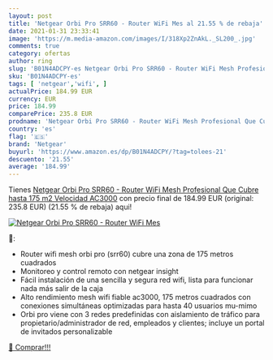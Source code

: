 ```yaml
---
layout: post
title: 'Netgear Orbi Pro SRR60 - Router WiFi Mes al 21.55 % de rebaja'
date: 2021-01-31 23:33:41
image: 'https://m.media-amazon.com/images/I/318Xp2ZnAkL._SL200_.jpg'
comments: true
category: ofertas
author: ring
slug: 'B01N4ADCPY-es Netgear Orbi Pro SRR60 - Router WiFi Mesh Profesional Que...'
sku: 'B01N4ADCPY-es'
tags: [ 'netgear','wifi', ]
actualPrice: 184.99 EUR
currency: EUR
price: 184.99
comparePrice: 235.8 EUR
prodname: 'Netgear Orbi Pro SRR60 - Router WiFi Mesh Profesional Que Cubre hasta 175 m2  Velocidad AC3000'
country: 'es'
flag: '🇪🇸'
brand: 'Netgear'
buyurl: 'https://www.amazon.es/dp/B01N4ADCPY/?tag=tolees-21'
descuento: '21.55'
average: '184.99'
---
```


Tienes [Netgear Orbi Pro SRR60 - Router WiFi Mesh Profesional Que Cubre hasta 175 m2  Velocidad AC3000](https://www.amazon.es/dp/B01N4ADCPY/?tag=tolees-21) con precio final de  184.99 EUR (original: 235.8 EUR) (21.55 %  de rebaja) aqui!

[![Netgear Orbi Pro SRR60 - Router WiFi Mes](https://m.media-amazon.com/images/I/318Xp2ZnAkL._SL200_.jpg)](https://www.amazon.es/dp/B01N4ADCPY/?tag=tolees-21)

🔎:

- Router wifi mesh orbi pro (srr60) cubre una zona de 175 metros cuadrados
- Monitoreo y control remoto con netgear insight
- Fácil instalación de una sencilla y segura red wifi, lista para funcionar nada más salir de la caja
- Alto rendimiento mesh wifi fiable ac3000, 175 metros cuadrados con conexiones simultáneas optimizadas para hasta 40 usuarios mu-mimo
- Orbi pro viene con 3 redes predefinidas con aislamiento de tráfico para propietario/administrador de red, empleados y clientes; incluye un portal de invitados personalizable

[🛒 Comprar!!!](https://www.amazon.es/dp/B01N4ADCPY/?tag=tolees-21)
